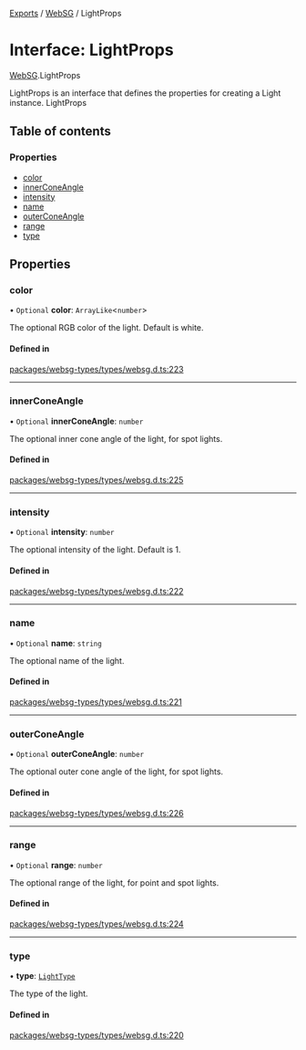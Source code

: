 [Exports](../modules.md) / [WebSG](../modules/websg) / LightProps

# Interface: LightProps

[WebSG](../modules/WebSG.md).LightProps

LightProps is an interface that defines the properties for creating a Light instance.
LightProps

## Table of contents

### Properties

- [color](WebSG.LightProps.md#color)
- [innerConeAngle](WebSG.LightProps.md#innerconeangle)
- [intensity](WebSG.LightProps.md#intensity)
- [name](WebSG.LightProps.md#name)
- [outerConeAngle](WebSG.LightProps.md#outerconeangle)
- [range](WebSG.LightProps.md#range)
- [type](WebSG.LightProps.md#type)

## Properties

### color

• `Optional` **color**: `ArrayLike`<`number`\>

The optional RGB color of the light. Default is white.

#### Defined in

[packages/websg-types/types/websg.d.ts:223](https://github.com/matrix-org/thirdroom/blob/1005fb3d/packages/websg-types/types/websg.d.ts#L223)

---

### innerConeAngle

• `Optional` **innerConeAngle**: `number`

The optional inner cone angle of the light, for spot lights.

#### Defined in

[packages/websg-types/types/websg.d.ts:225](https://github.com/matrix-org/thirdroom/blob/1005fb3d/packages/websg-types/types/websg.d.ts#L225)

---

### intensity

• `Optional` **intensity**: `number`

The optional intensity of the light. Default is 1.

#### Defined in

[packages/websg-types/types/websg.d.ts:222](https://github.com/matrix-org/thirdroom/blob/1005fb3d/packages/websg-types/types/websg.d.ts#L222)

---

### name

• `Optional` **name**: `string`

The optional name of the light.

#### Defined in

[packages/websg-types/types/websg.d.ts:221](https://github.com/matrix-org/thirdroom/blob/1005fb3d/packages/websg-types/types/websg.d.ts#L221)

---

### outerConeAngle

• `Optional` **outerConeAngle**: `number`

The optional outer cone angle of the light, for spot lights.

#### Defined in

[packages/websg-types/types/websg.d.ts:226](https://github.com/matrix-org/thirdroom/blob/1005fb3d/packages/websg-types/types/websg.d.ts#L226)

---

### range

• `Optional` **range**: `number`

The optional range of the light, for point and spot lights.

#### Defined in

[packages/websg-types/types/websg.d.ts:224](https://github.com/matrix-org/thirdroom/blob/1005fb3d/packages/websg-types/types/websg.d.ts#L224)

---

### type

• **type**: [`LightType`](../modules/WebSG.md#lighttype)

The type of the light.

#### Defined in

[packages/websg-types/types/websg.d.ts:220](https://github.com/matrix-org/thirdroom/blob/1005fb3d/packages/websg-types/types/websg.d.ts#L220)

